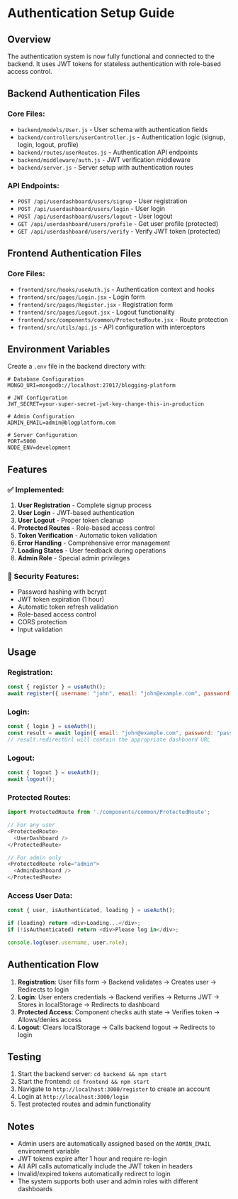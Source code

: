 # Authentication Setup Guide

## Overview
The authentication system is now fully functional and connected to the backend. It uses JWT tokens for stateless authentication with role-based access control.

## Backend Authentication Files

### Core Files:
- `backend/models/User.js` - User schema with authentication fields
- `backend/controllers/userController.js` - Authentication logic (signup, login, logout, profile)
- `backend/routes/userRoutes.js` - Authentication API endpoints
- `backend/middleware/auth.js` - JWT verification middleware
- `backend/server.js` - Server setup with authentication routes

### API Endpoints:
- `POST /api/userdashboard/users/signup` - User registration
- `POST /api/userdashboard/users/login` - User login
- `POST /api/userdashboard/users/logout` - User logout
- `GET /api/userdashboard/users/profile` - Get user profile (protected)
- `GET /api/userdashboard/users/verify` - Verify JWT token (protected)

## Frontend Authentication Files

### Core Files:
- `frontend/src/hooks/useAuth.js` - Authentication context and hooks
- `frontend/src/pages/Login.jsx` - Login form
- `frontend/src/pages/Register.jsx` - Registration form
- `frontend/src/pages/Logout.jsx` - Logout functionality
- `frontend/src/components/common/ProtectedRoute.jsx` - Route protection
- `frontend/src/utils/api.js` - API configuration with interceptors

## Environment Variables

Create a `.env` file in the backend directory with:

```env
# Database Configuration
MONGO_URI=mongodb://localhost:27017/blogging-platform

# JWT Configuration
JWT_SECRET=your-super-secret-jwt-key-change-this-in-production

# Admin Configuration
ADMIN_EMAIL=admin@blogplatform.com

# Server Configuration
PORT=5000
NODE_ENV=development
```

## Features

### ✅ Implemented:
1. **User Registration** - Complete signup process
2. **User Login** - JWT-based authentication
3. **User Logout** - Proper token cleanup
4. **Protected Routes** - Role-based access control
5. **Token Verification** - Automatic token validation
6. **Error Handling** - Comprehensive error management
7. **Loading States** - User feedback during operations
8. **Admin Role** - Special admin privileges

### 🔐 Security Features:
- Password hashing with bcrypt
- JWT token expiration (1 hour)
- Automatic token refresh validation
- Role-based access control
- CORS protection
- Input validation

## Usage

### Registration:
```javascript
const { register } = useAuth();
await register({ username: "john", email: "john@example.com", password: "password123" });
```

### Login:
```javascript
const { login } = useAuth();
const result = await login({ email: "john@example.com", password: "password123" });
// result.redirectUrl will contain the appropriate dashboard URL
```

### Logout:
```javascript
const { logout } = useAuth();
await logout();
```

### Protected Routes:
```javascript
import ProtectedRoute from './components/common/ProtectedRoute';

// For any user
<ProtectedRoute>
  <UserDashboard />
</ProtectedRoute>

// For admin only
<ProtectedRoute role="admin">
  <AdminDashboard />
</ProtectedRoute>
```

### Access User Data:
```javascript
const { user, isAuthenticated, loading } = useAuth();

if (loading) return <div>Loading...</div>;
if (!isAuthenticated) return <div>Please log in</div>;

console.log(user.username, user.role);
```

## Authentication Flow

1. **Registration**: User fills form → Backend validates → Creates user → Redirects to login
2. **Login**: User enters credentials → Backend verifies → Returns JWT → Stores in localStorage → Redirects to dashboard
3. **Protected Access**: Component checks auth state → Verifies token → Allows/denies access
4. **Logout**: Clears localStorage → Calls backend logout → Redirects to login

## Testing

1. Start the backend server: `cd backend && npm start`
2. Start the frontend: `cd frontend && npm start`
3. Navigate to `http://localhost:3000/register` to create an account
4. Login at `http://localhost:3000/login`
5. Test protected routes and admin functionality

## Notes

- Admin users are automatically assigned based on the `ADMIN_EMAIL` environment variable
- JWT tokens expire after 1 hour and require re-login
- All API calls automatically include the JWT token in headers
- Invalid/expired tokens automatically redirect to login
- The system supports both user and admin roles with different dashboards 